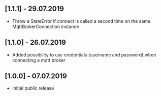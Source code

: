 ## [1.1.1] - 29.07.2019

* Throw a StateError if connect is called a second time on the same MqttBrokerConnection instance 

## [1.1.0] - 26.07.2019

* Added possibility to use credentials (username and password) when connecting a mqtt broker 

## [1.0.0] - 07.07.2019

* Initial public release

